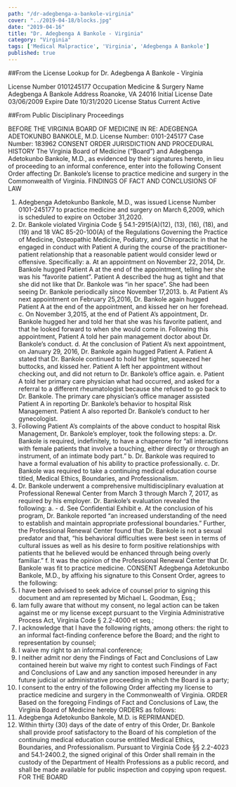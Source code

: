 ```yaml
---
path: "/dr-adegbenga-a-bankole-virginia"
cover: "../2019-04-18/blocks.jpg"
date: "2019-04-16"
title: "Dr. Adegbenga A Bankole - Virginia"
category: "Virginia"
tags: ['Medical Malpractice', 'Virginia', 'Adegbenga A Bankole']
published: true
---
```


##From the License Lookup for Dr. Adegbenga A Bankole - Virginia

License Number	0101245177
Occupation	Medicine & Surgery
Name	Adegbenga A Bankole
Address	Roanoke, VA 24016
Initial License Date	03/06/2009
Expire Date	10/31/2020
License Status	Current Active

##From Public Disciplinary Proceedings

BEFORE THE VIRGINIA BOARD OF MEDICINE
IN RE:	ADEGBENGA ADETOKUNBO BANKOLE, M.D.
License Number:	0101-245177
Case Number:	183962
CONSENT ORDER
JURISDICTION AND PROCEDURAL HISTORY
The Virginia Board of Medicine (“Board”) and Adegbenga Adetokunbo Bankole, M.D., as evidenced by their signatures hereto, in lieu of proceeding to an informal conference, enter into the following Consent Order affecting Dr. Bankole’s license to practice medicine and surgery in the Commonwealth of Virginia.
FINDINGS OF FACT AND CONCLUSIONS OF LAW
1.	Adegbenga Adetokunbo Bankole, M.D., was issued License Number 0101-245177 to practice medicine and surgery on March 6,2009, which is scheduled to expire on October 31,2020.
2.	Dr. Bankole violated Virginia Code § 54.1-2915(A)(12), (13), (16), (18), and (19) and 18 VAC 85-20-100(A) of the Regulations Governing the Practice of Medicine, Osteopathic Medicine, Podiatry, and Chiropractic in that he engaged in conduct with Patient A during the course of the practitioner-patient relationship that a reasonable patient would consider lewd or offensive. Specifically:
a.	At an appointment on November 22, 2014, Dr. Bankole hugged Patient A at the end of the appointment, telling her she was his “favorite patient”. Patient A described the hug as tight and that she did not like that Dr. Bankole was “in her space”. She had been seeing Dr. Bankole periodically since November 17,2013.
b.	At Patient A’s next appointment on February 25,2016, Dr. Bankole again hugged Patient A at the end of the appointment, and kissed her on her forehead.
c.	On November 3,2015, at the end of Patient A’s appointment, Dr. Bankole hugged her and told her that she was his favorite patient, and that he looked forward to when she would come in. Following this appointment, Patient A told her pain management doctor about Dr. Bankole’s conduct.
d.	At the conclusion of Patient A’s next appointment, on January 29, 2016, Dr. Bankole again hugged Patient A. Patient A stated that Dr. Bankole continued to hold her tighter, squeezed her buttocks, and kissed her. Patient A left her appointment without checking out, and did not return to Dr. Bankole’s office again.
e.	Patient A told her primary care physician what had occurred, and asked for a referral to a different rheumatologist because she refused to go back to Dr. Bankole. The primary care physician’s office manager assisted Patient A in reporting Dr. Bankole’s behavior to hospital Risk Management. Patient A also reported Dr. Bankole’s conduct to her gynecologist.
3.	Following Patient A’s complaints of the above conduct to hospital Risk Management, Dr. Bankole’s employer, took the following steps:
a.	Dr. Bankole is required, indefinitely, to have a chaperone for “all interactions with female patients that involve a touching, either directly or through an instrument, of an intimate body part.”
b.	Dr. Bankole was required to have a formal evaluation of his ability to practice
professionally.
c.	Dr. Bankole was required to take a continuing medical education course titled, Medical Ethics, Boundaries, and Professionalism.
4.	Dr. Bankole underwent a comprehensive multidisciplinary evaluation at Professional Renewal Center from March 3 through March 7, 2017, as required by his employer. Dr. Bankole’s evaluation revealed the following: 
a. - d. See Confidential Exhibit
e.	At the conclusion of his program, Dr. Bankole reported “an increased understanding of the need to establish and maintain appropriate professional boundaries.” Further, the Professional Renewal Center found that Dr. Bankole is not a sexual predator and that, “his behavioral difficulties were best seen in terms of cultural issues as well as his desire to form positive relationships with patients that he believed would be enhanced through being overly familiar.”
f.	It was the opinion of the Professional Renewal Center that Dr. Bankole was fit to practice medicine.
CONSENT
Adegbenga Adetokunbo Bankole, M.D., by affixing his signature to this Consent Order, agrees to the following:
1.	I have been advised to seek advice of counsel prior to signing this document and am represented by Michael L. Goodman, Esq.;
2.	Iam fully aware that without my consent, no legal action can be taken against me or my license except pursuant to the Virginia Administrative Process Act, Virginia Code § 2.2-4000 et seq.;
3.	I acknowledge that I have the following rights, among others: the right to an informal fact-finding conference before the Board; and the right to representation by counsel;
4.	I waive my right to an informal conference;
5.	I neither admit nor deny the Findings of Fact and Conclusions of Law contained herein but waive my right to contest such Findings of Fact and Conclusions of Law and any sanction imposed hereunder in any future judicial or administrative proceeding in which the Board is a party;
6.	I consent to the entry of the following Order affecting my license to practice medicine and surgery in the Commonwealth of Virginia.
ORDER
Based on the foregoing Findings of Fact and Conclusions of Law, the Virginia Board of Medicine hereby ORDERS as follows:
1.	Adegbenga Adetokunbo Bankole, M.D. is REPRIMANDED.
2.	Within thirty (30) days of the date of entry of this Order, Dr. Bankole shall provide proof satisfactory to the Board of his completion of the continuing medical education course entitled Medical Ethics, Boundaries, and Professionalism.
Pursuant to Virginia Code §§ 2.2-4023 and 54.1-2400.2, the signed original of this Order shall remain in the custody of the Department of Health Professions as a public record, and shall be made available for public inspection and copying upon request.
FOR THE BOARD
